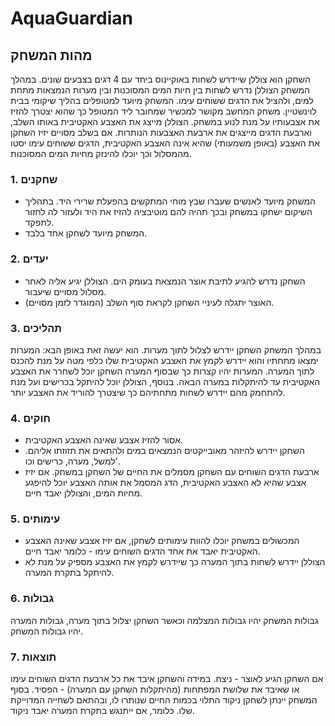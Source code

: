 # AquaGuardian

## מהות המשחק

השחקן הוא צוללן שיידרש לשחות באוקיינוס ביחד עם 4 דגים בצבעים שונים. במהלך המשחק הצוללן נדרש לשחות בין חיות המים המסוכנות ובין מערות הנמצאות מתחת למים, ולהציל את הדגים ששוחים עימו. 
המשחק מיועד למטופלים בהליך שיקומי בבית לוינשטיין. משחק המחשב מקושר למכשיר שמחובר ליד המטופל כך שהוא יצטרך להזיז את אצבעותיו על מנת לנוע במשחק.
הצוללן מייצג את האצבע האקטיבית באותו השלב, וארבעת הדגים מייצגים את ארבעת האצבעות הנותרות.
אם בשלב מסויים יזיז השחקן את האצבע (באופן משמעותי) שהיא אינה האצבע האקטיבית, הדגים ששוחים עימו יסטו מהמסלול וכך יוכלו להינזק מחיות המים המסוכנות.

### 1. שחקנים

* המשחק מיועד לאנשים שעברו שבץ מוחי המתקשים בהפעלת שרירי היד. בתהליך השיקום ישחקו במשחק ובכך תהיה להם מוטיבציה להזיז את היד ולעזור לה לחזור לתפקד.
* המשחק מיועד לשחקן אחד בלבד.


### 2. יעדים

* השחקן נדרש להגיע לתיבת אוצר הנמצאת בעומק הים. הצוללן יגיע אליה לאחר מסלול מסויים שיעבור.
* האוצר יתגלה לעיניי השחקן לקראת סוף השלב (המוגדר לזמן מסויים).

### 3. תהליכים

במהלך המשחק השחקן יידרש לצלול לתוך מערות. הוא יעשה זאת באופן הבא: המערות ימצאו מתחתיו והוא יידרש לקמץ את האצבע האקטיבית שלו כלפי מטה על מנת להכנס לתוך המערה. המערות יהיו קצרות כך שבסוף המערה השחקן יוכל לשחרר את האצבע האקטיבית עד להיתקלות במערה הבאה.
בנוסף, הצוללן יוכל להיתקל בכרישים ועל מנת להתחמק מהם יידרש לשחות מתחתיהם כך שיצטרך להוריד את האצבע יותר.

### 4. חוקים

* אסור להזיז אצבע שאינה האצבע האקטיבית. 
* השחקן יידרש להיזהר מאובייקטים הנמצאים במים ולהתאים את תזוזתו אליהם. למשל, מערה, כרישים וכו'.
* ארבעת הדגים השוחים עם השחקן מסמלים את החיים של השחקן במשחק. אם יזיז אצבע שהיא לא האצבע האקטיבית, הדג המסמל את אותה האצבע יוכל להיפגע מחיות המים, והצוללן יאבד חיים.

### 5. עימותים

* המכשולים במשחק יוכלו להוות עימותים לשחקן, אם יזיז אצבע שאינה האצבע האקטיבית יאבד את אחד הדגים השוחים עימו - כלומר יאבד חיים. 
* הצוללן יידרש לשחות בתוך המערה כך שיידרש לקמץ את האצבע מספיק על מנת לא להיתקל בתקרת המערה.

### 6. גבולות

גבולות המשחק יהיו גבולות המצלמה וכאשר השחקן יצלול בתוך מערה, גבולות המערה יהיו גבולות המשחק.

### 7. תוצאות

אם השחקן הגיע לאוצר - ניצח.
במידה והשחקן איבד את כל ארבעת הדגים השוחים עימו או שאיבד את שלושת המפתחות (מהיתקלות השחקן עם המערה) - הפסיד.
בסוף המשחק יינתן לשחקן ניקוד התלוי בכמות החיים שנותרו לו, ובהתאם לשחייה המדוייקת שלו. כלומר, אם ייתנגש בתקרת המערה יאבד ניקוד.



 


